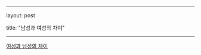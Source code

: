 ---- 

layout: post

title:  "남성과 여성의 차이"

---- 


[여성과 남성의 차이][1]

[1]:	http://m.cafe.daum.net/1004victory/2yly/13059?q=